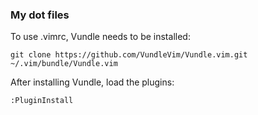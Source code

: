### My dot files
 
To use .vimrc, Vundle needs to be installed:
~~~~ 
git clone https://github.com/VundleVim/Vundle.vim.git ~/.vim/bundle/Vundle.vim
~~~~ 

After installing Vundle, load the plugins:
~~~~ 
:PluginInstall
~~~~ 

